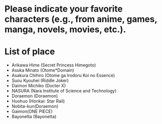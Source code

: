 # Please indicate your favorite characters (e.g., from anime, games, manga, novels, movies, etc.).

# List of place
- Arikawa Hime (Secret Princess Himegoto)
- Asuka Minato (Otome*Domain)
- Asakura Chihiro (Otome ga Irodoru Koi no Essence)
- Suou Kyouhei (Riddle Joker)
- Daimon Michiko (Docter X)
- NASURA (Nara Institute of Science and Technology)
- Doraemon (Doraemon)
- Huohuo (Honkai: Star Rail)
- Nobita-kun(Doraemon)
- Gaimon(ONE PIECE)
- Bayonetta (Bayonetta)
